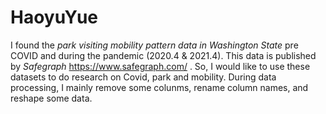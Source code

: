 # HaoyuYue
I found the *park visiting mobility pattern data in Washington State* pre COVID and during the pandemic (2020.4 & 2021.4). This data is published by *Safegraph* https://www.safegraph.com/ . So, I would like to use these datasets to do research on Covid, park and mobility. During data processing, I mainly remove some colunms, rename column names, and reshape some data.
